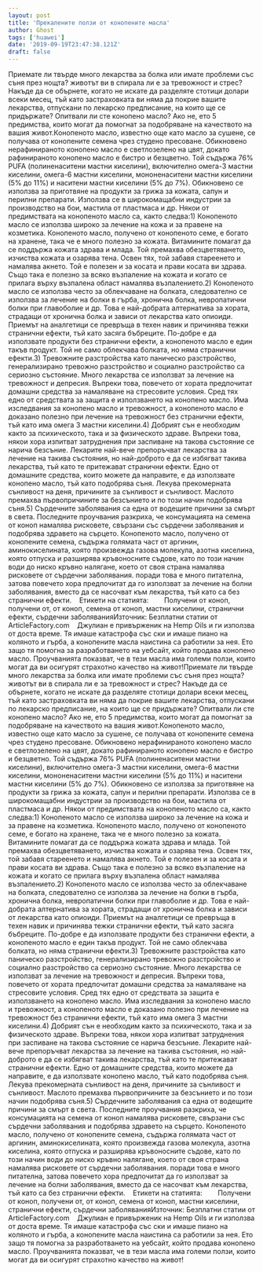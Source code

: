 ```yaml
---
layout: post
title: 'Прекалените ползи от конопените масла'
author: Ghost
tags: ['huawei']
date: '2019-09-19T23:47:38.121Z'
draft: false
---
```


Приемате ли твърде много лекарства за болка или имате проблеми със съня през нощта? животът ви в спирала ли е за тревожност и стрес? Накъде да се обърнете, когато не искате да разделяте стотици долари всеки месец, тъй като застраховката ви няма да покрие вашите лекарства, отпускани по лекарско предписание, на които ще се придържате? Опитвали ли сте конопено масло? Ако не, ето 5 предимства, които могат да помогнат за подобряване на качеството на вашия живот.Конопеното масло, известно още като масло за сушене, се получава от конопените семена чрез студено пресоване. Обикновено нерафинираното конопено масло е светлозелено на цвят, докато рафинираното конопено масло е бистро и безцветно. Той съдържа 76% PUFA (полиненаситени мастни киселини), включително омега-3 мастни киселини, омега-6 мастни киселини, мононенаситени мастни киселини (5% до 11%) и наситени мастни киселини (5% до 7%). Обикновено се използва за приготвяне на продукти за грижа за кожата, сапун и перилни препарати. Използва се в широкомащабни индустрии за производство на бои, мастила от пластмаса и др. Някои от предимствата на конопеното масло са, както следва:1) Конопеното масло се използва широко за лечение на кожа и за правене на козметика. Конопеното масло, получено от конопеното семе, е богато на хранене, така че е много полезно за кожата. Витамините помагат да се поддържа кожата здрава и млада. Той премахва обезцветяването, изчиства кожата и озарява тена. Освен тях, той забавя стареенето и намалява акнето. Той е полезен и за косата и прави косата ви здрава. Също така е полезно за всяко възпаление на кожата и когато се прилага върху възпалена област намалява възпалението.2) Конопеното масло се използва често за облекчаване на болката, следователно се използва за лечение на болки в гърба, хронична болка, невропатични болки при главоболие и др. Това е най-добрата алтернатива за хората, страдащи от хронична болка и зависи от лекарства като опиоиди. Приемът на аналгетици се превръща в техен навик и причинява тежки странични ефекти, тъй като засяга бъбреците. По-добре е да използвате продукти без странични ефекти, а конопеното масло е един такъв продукт. Той не само облекчава болката, но няма странични ефекти.3) Тревожните разстройства като паническо разстройство, генерализирано тревожно разстройство и социално разстройство са сериозно състояние. Много лекарства се използват за лечение на тревожност и депресия. Въпреки това, повечето от хората предпочитат домашни средства за намаляване на стресовите условия. Сред тях едно от средствата за защита е използването на конопено масло. Има изследвания за конопено масло и тревожност, а конопеното масло е доказано полезно при лечение на тревожност без странични ефекти, тъй като има омега 3 мастни киселини.4) Добрият сън е необходим както за психическото, така и за физическото здраве. Въпреки това, някои хора изпитват затруднения при заспиване на такова състояние се нарича безсъние. Лекарите най-вече препоръчват лекарства за лечение на такива състояния, но най-доброто е да се избягват такива лекарства, тъй като те притежават странични ефекти. Едно от домашните средства, които можете да направите, е да използвате конопено масло, тъй като подобрява съня. Лекува прекомерната сънливост на деня, причините за сънливост и сънливост. Маслото премахва първопричините за безсънието и по този начин подобрява съня.5) Сърдечните заболявания са една от водещите причини за смърт в света. Последните проучвания разкриха, че консумацията на семена от коноп намалява рисковете, свързани със сърдечни заболявания и подобрява здравето на сърцето. Конопеното масло, получено от конопените семена, съдържа голямата част от аргинин, аминокиселината, която произвежда газова молекула, азотна киселина, която отпуска и разширява кръвоносните съдове, като по този начин води до ниско кръвно налягане, което от своя страна намалява рисковете от сърдечни заболявания. поради това е много питателна, затова повечето хора предпочитат да го използват за лечение на болни заболявания, вместо да се насочват към лекарства, тъй като са без странични ефекти.    Етикети на статията:        Получени от коноп, получени от, от коноп, семена от коноп, мастни киселини, странични ефекти, сърдечни заболяванияИзточник: Безплатни статии от ArticleFactory.com    Джулиан е привърженик на Hemp Oils и ги използва от доста време. Тя имаше катастрофа със ски и имаше пиано на коляното и гърба, а конопените масла наистина са работили за нея. Ето защо тя помогна за разработването на уебсайт, който продава конопено масло. Проучванията показват, че в тези масла има големи ползи, които могат да ви осигурят страхотно качество на живот!Приемате ли твърде много лекарства за болка или имате проблеми със съня през нощта? животът ви в спирала ли е за тревожност и стрес? Накъде да се обърнете, когато не искате да разделяте стотици долари всеки месец, тъй като застраховката ви няма да покрие вашите лекарства, отпускани по лекарско предписание, на които ще се придържате? Опитвали ли сте конопено масло? Ако не, ето 5 предимства, които могат да помогнат за подобряване на качеството на вашия живот.Конопеното масло, известно още като масло за сушене, се получава от конопените семена чрез студено пресоване. Обикновено нерафинираното конопено масло е светлозелено на цвят, докато рафинираното конопено масло е бистро и безцветно. Той съдържа 76% PUFA (полиненаситени мастни киселини), включително омега-3 мастни киселини, омега-6 мастни киселини, мононенаситени мастни киселини (5% до 11%) и наситени мастни киселини (5% до 7%). Обикновено се използва за приготвяне на продукти за грижа за кожата, сапун и перилни препарати. Използва се в широкомащабни индустрии за производство на бои, мастила от пластмаса и др. Някои от предимствата на конопеното масло са, както следва:1) Конопеното масло се използва широко за лечение на кожа и за правене на козметика. Конопеното масло, получено от конопеното семе, е богато на хранене, така че е много полезно за кожата. Витамините помагат да се поддържа кожата здрава и млада. Той премахва обезцветяването, изчиства кожата и озарява тена. Освен тях, той забавя стареенето и намалява акнето. Той е полезен и за косата и прави косата ви здрава. Също така е полезно за всяко възпаление на кожата и когато се прилага върху възпалена област намалява възпалението.2) Конопеното масло се използва често за облекчаване на болката, следователно се използва за лечение на болки в гърба, хронична болка, невропатични болки при главоболие и др. Това е най-добрата алтернатива за хората, страдащи от хронична болка и зависи от лекарства като опиоиди. Приемът на аналгетици се превръща в техен навик и причинява тежки странични ефекти, тъй като засяга бъбреците. По-добре е да използвате продукти без странични ефекти, а конопеното масло е един такъв продукт. Той не само облекчава болката, но няма странични ефекти.3) Тревожните разстройства като паническо разстройство, генерализирано тревожно разстройство и социално разстройство са сериозно състояние. Много лекарства се използват за лечение на тревожност и депресия. Въпреки това, повечето от хората предпочитат домашни средства за намаляване на стресовите условия. Сред тях едно от средствата за защита е използването на конопено масло. Има изследвания за конопено масло и тревожност, а конопеното масло е доказано полезно при лечение на тревожност без странични ефекти, тъй като има омега 3 мастни киселини.4) Добрият сън е необходим както за психическото, така и за физическото здраве. Въпреки това, някои хора изпитват затруднения при заспиване на такова състояние се нарича безсъние. Лекарите най-вече препоръчват лекарства за лечение на такива състояния, но най-доброто е да се избягват такива лекарства, тъй като те притежават странични ефекти. Едно от домашните средства, които можете да направите, е да използвате конопено масло, тъй като подобрява съня. Лекува прекомерната сънливост на деня, причините за сънливост и сънливост. Маслото премахва първопричините за безсънието и по този начин подобрява съня.5) Сърдечните заболявания са една от водещите причини за смърт в света. Последните проучвания разкриха, че консумацията на семена от коноп намалява рисковете, свързани със сърдечни заболявания и подобрява здравето на сърцето. Конопеното масло, получено от конопените семена, съдържа голямата част от аргинин, аминокиселината, която произвежда газова молекула, азотна киселина, която отпуска и разширява кръвоносните съдове, като по този начин води до ниско кръвно налягане, което от своя страна намалява рисковете от сърдечни заболявания. поради това е много питателна, затова повечето хора предпочитат да го използват за лечение на болни заболявания, вместо да се насочват към лекарства, тъй като са без странични ефекти.    Етикети на статията:        Получени от коноп, получени от, от коноп, семена от коноп, мастни киселини, странични ефекти, сърдечни заболяванияИзточник: Безплатни статии от ArticleFactory.com    Джулиан е привърженик на Hemp Oils и ги използва от доста време. Тя имаше катастрофа със ски и имаше пиано на коляното и гърба, а конопените масла наистина са работили за нея. Ето защо тя помогна за разработването на уебсайт, който продава конопено масло. Проучванията показват, че в тези масла има големи ползи, които могат да ви осигурят страхотно качество на живот!
